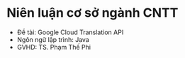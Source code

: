 # Niên luận cơ sở ngành CNTT
<ul>
<li>Đề tài: Google Cloud Translation API</li>
<li>Ngôn ngữ lập trình: Java</li>
<li>GVHD: TS. Phạm Thế Phi</li>
</ul>
